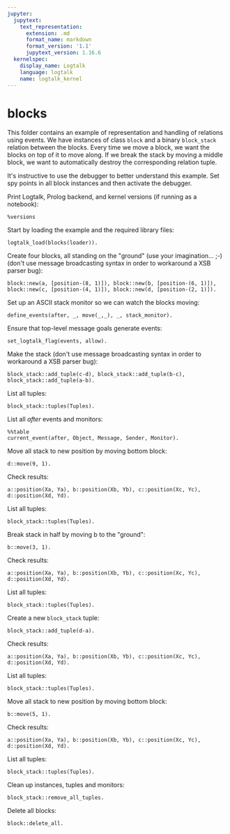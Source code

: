 ```yaml
---
jupyter:
  jupytext:
    text_representation:
      extension: .md
      format_name: markdown
      format_version: '1.1'
      jupytext_version: 1.16.6
  kernelspec:
    display_name: Logtalk
    language: logtalk
    name: logtalk_kernel
---
```


<!--
________________________________________________________________________

This file is part of Logtalk <https://logtalk.org/>  
SPDX-FileCopyrightText: 1998-2025 Paulo Moura <pmoura@logtalk.org>  
SPDX-License-Identifier: Apache-2.0

Licensed under the Apache License, Version 2.0 (the "License");
you may not use this file except in compliance with the License.
You may obtain a copy of the License at

    http://www.apache.org/licenses/LICENSE-2.0

Unless required by applicable law or agreed to in writing, software
distributed under the License is distributed on an "AS IS" BASIS,
WITHOUT WARRANTIES OR CONDITIONS OF ANY KIND, either express or implied.
See the License for the specific language governing permissions and
limitations under the License.
________________________________________________________________________
-->

# blocks

This folder contains an example of representation and handling of relations
using events. We have instances of class `block` and a binary `block_stack`
relation between the blocks. Every time we move a block, we want the blocks
on top of it to move along. If we break the stack by moving a middle block,
we want to automatically destroy the corresponding relation tuple.

It's instructive to use the debugger to better understand this example.
Set spy points in all block instances and then activate the debugger.

Print Logtalk, Prolog backend, and kernel versions (if running as a notebook):

```logtalk
%versions
```

Start by loading the example and the required library files:

```logtalk
logtalk_load(blocks(loader)).
```

Create four blocks, all standing on the "ground" (use your imagination... ;-)
(don't use message broadcasting syntax in order to workaround a XSB parser bug):

```logtalk
block::new(a, [position-(8, 1)]), block::new(b, [position-(6, 1)]), block::new(c, [position-(4, 1)]), block::new(d, [position-(2, 1)]).
```

<!--
true.
-->

Set up an ASCII stack monitor so we can watch the blocks moving:

```logtalk
define_events(after, _, move(_,_), _, stack_monitor).
```

<!--
true.
-->

Ensure that top-level message goals generate events:

```logtalk
set_logtalk_flag(events, allow).
```

<!--
true.
-->

Make the stack (don't use message broadcasting syntax in order to workaround a XSB parser bug):

```logtalk
block_stack::add_tuple(c-d), block_stack::add_tuple(b-c), block_stack::add_tuple(a-b).
```

<!--
|.c......
|.d...b.a
---------
|.b......
|.c......
|.d.....a
---------
|.a
|.b
|.c
|.d
---

true.
-->

List all tuples:

```logtalk
block_stack::tuples(Tuples).
```

<!--
Tuples = [c-d, b-c, a-b].
-->

List all _after_ events and monitors:

```logtalk
%%table
current_event(after, Object, Message, Sender, Monitor).
```

<!--
Message = move(_, _), Monitor = stack_monitor ;
Object = d, Message = move(_, _), Monitor = block_stack ;
Object = c, Message = move(_, _), Monitor = block_stack ;
Object = a, Message = move(_, _), Monitor = block_stack ;
Object = b, Message = move(_, _), Monitor = block_stack ;
false.
-->

Move all stack to new position by moving bottom block:

```logtalk
d::move(9, 1).
```

<!--
|.a.......
|.b.......
|.c.......
|........d
----------
|.a.......
|.b.......
|........c
|........d
----------
|.a.......
|........b
|........c
|........d
----------
|........a
|........b
|........c
|........d
----------

true.
-->

Check results:

```logtalk
a::position(Xa, Ya), b::position(Xb, Yb), c::position(Xc, Yc), d::position(Xd, Yd).
```

<!--
Xa = 9, Xb = 9, Xc = 9, Xd = 9, Ya = 4, Yb = 3, Yc = 2, Yd = 1.
-->

List all tuples:

```logtalk
block_stack::tuples(Tuples).
```

<!--
Tuples = [c-d, b-c, a-b].
-->

Break stack in half by moving b to the "ground":

```logtalk
b::move(3, 1).
```

<!--
|........a
|.........
|........c
|..b.....d
----------
|..a.....c
|..b.....d
----------

true.
-->

Check results:

```logtalk
a::position(Xa, Ya), b::position(Xb, Yb), c::position(Xc, Yc), d::position(Xd, Yd).
```

<!--
Xa = 3, Xb = 3, Xc = 9, Xd = 9, Ya = 2, Yb = 1, Yc = 2, Yd = 1.
-->

List all tuples:

```logtalk
block_stack::tuples(Tuples).
```

<!--
Tuples = [c-d, a-b].
-->

Create a new `block_stack` tuple:

```logtalk
block_stack::add_tuple(d-a).
```

<!--
|..d......
|..a.....c
|..b......
----------
|..c
|..d
|..a
|..b
----

true.
-->

Check results:

```logtalk
a::position(Xa, Ya), b::position(Xb, Yb), c::position(Xc, Yc), d::position(Xd, Yd).
```

<!--
Xa = 3, Xb = 3, Xc = 3, Xd = 3, Ya = 2, Yb = 1, Yc = 4, Yd = 3.
-->

List all tuples:

```logtalk
block_stack::tuples(Tuples).
```

<!--
Tuples = [c-d, a-b, d-a].
-->

Move all stack to new position by moving bottom block:

```logtalk
b::move(5, 1).
```

<!--
|..c..
|..d..
|..a..
|....b
------
|..c..
|..d..
|....a
|....b
------
|..c..
|....d
|....a
|....b
------
|....c
|....d
|....a
|....b
------

true.
-->

Check results:

```logtalk
a::position(Xa, Ya), b::position(Xb, Yb), c::position(Xc, Yc), d::position(Xd, Yd).
```

<!--
Xa = 5, Xb = 5, Xc = 5, Xd = 5, Ya = 2, Yb = 1, Yc = 4, Yd = 3.
-->

List all tuples:

```logtalk
block_stack::tuples(Tuples).
```

<!--
Tuples = [c-d, a-b, d-a].
-->

Clean up instances, tuples and monitors:

```logtalk
block_stack::remove_all_tuples.
```

<!--
true.
-->

Delete all blocks:

```logtalk
block::delete_all.
```

<!--
true.
-->
